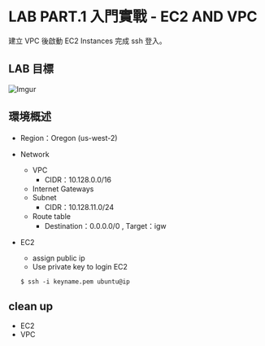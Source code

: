 # LAB PART.1 入門實戰 - EC2 AND VPC

建立 VPC 後啟動 EC2 Instances 完成 ssh 登入。

## LAB 目標
![Imgur](http://i.imgur.com/liB0slc.png)

## 環境概述

- Region：Oregon (us-west-2)

- Network
  - VPC
    - CIDR：10.128.0.0/16
  - Internet Gateways
  - Subnet
    - CIDR：10.128.11.0/24
  - Route table
    - Destination：0.0.0.0/0 , Target：igw

- EC2
  - assign public ip
  - Use private key to login EC2

  ```
  $ ssh -i keyname.pem ubuntu@ip
  ```

## clean up
  - EC2
  - VPC
